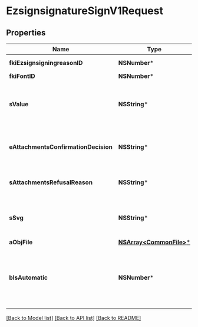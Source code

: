 # EzsignsignatureSignV1Request

## Properties
Name | Type | Description | Notes
------------ | ------------- | ------------- | -------------
**fkiEzsignsigningreasonID** | **NSNumber*** | The unique ID of the Ezsignsigningreason | [optional] 
**fkiFontID** | **NSNumber*** | The unique ID of the Font | [optional] 
**sValue** | **NSString*** | The value required for the Ezsignsignature.  This can only be set if eEzsignsignatureType is **City**, **FieldText** or **FieldTextarea** | [optional] 
**eAttachmentsConfirmationDecision** | **NSString*** | Whether the attachment are accepted or refused.  This can only be set if eEzsignsignatureType is **AttachmentsConfirmation** | [optional] 
**sAttachmentsRefusalReason** | **NSString*** | The reason of refused.  This can only be set if eEzsignsignatureType is **AttachmentsConfirmation** | [optional] 
**sSvg** | **NSString*** | The SVG of the signature.  This can only be set if eEzsignsignatureType is **Signature**_/_**Initials** and **bIsAutomatic** is false | [optional] 
**aObjFile** | [**NSArray&lt;CommonFile&gt;***](CommonFile.md) |  | [optional] 
**bIsAutomatic** | **NSNumber*** | Indicates if the Ezsignsignature was part of an automatic process or not.  This can only be true if eEzsignsignatureType is **Acknowledgement**, **City**, **Signature**, **Initials** or **Stamp**.  | 

[[Back to Model list]](../README.md#documentation-for-models) [[Back to API list]](../README.md#documentation-for-api-endpoints) [[Back to README]](../README.md)


